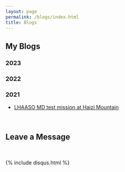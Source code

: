 ```yaml
---
layout: page
permalink: /blogs/index.html
title: Blogs
---
```


## My Blogs

### 2023



### 2022



### 2021

- [LHAASO MD test mission at Haizi Mountain](https://easel7.github.io/blogs/HaiziMount)

<br>

## Leave a Message

<br>

{% include disqus.html %} 

<br>
